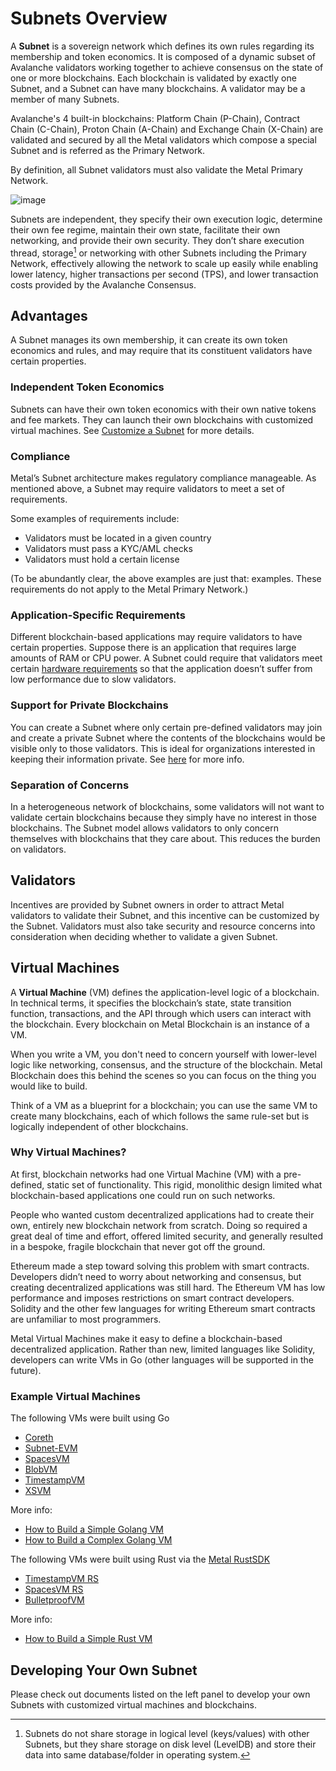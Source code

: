# Subnets Overview

A **Subnet** is a sovereign network which defines its own rules regarding its
membership and token economics. It is composed of a dynamic subset of Avalanche
validators working together to achieve consensus on the state of one or more
blockchains. Each blockchain is validated by exactly one Subnet, and a Subnet
can have many blockchains. A validator may be a member of many Subnets.

Avalanche's 4 built-in blockchains: Platform Chain (P-Chain), Contract Chain
(C-Chain), Proton Chain (A-Chain) and Exchange Chain (X-Chain) are validated and secured by all the
Metal validators which compose a special Subnet and is referred as the
Primary Network.

By definition, all Subnet validators must also validate the Metal Primary Network.

![image](/img/subnet-validators.png)

Subnets are independent, they specify their own execution logic, determine their
own fee regime, maintain their own state, facilitate their own networking, and
provide their own security. They don’t share execution thread, storage[^1] or
networking with other Subnets including the Primary Network, effectively
allowing the network to scale up easily while enabling lower latency, higher
transactions per second (TPS), and lower transaction costs provided by the
Avalanche Consensus.

## Advantages

A Subnet manages its own membership, it can create its own token economics and
rules, and may require that its constituent validators have certain properties.

### Independent Token Economics

Subnets can have their own token economics with their own native tokens and fee
markets. They can launch their own blockchains with customized virtual machines.
See [Customize a Subnet](../subnets/customize-a-subnet.md) for more details.

### Compliance

Metal’s Subnet architecture makes regulatory compliance manageable. As
mentioned above, a Subnet may require validators to meet a set of requirements.

Some examples of requirements include:

- Validators must be located in a given country
- Validators must pass a KYC/AML checks
- Validators must hold a certain license

(To be abundantly clear, the above examples are just that: examples. These
requirements do not apply to the Metal Primary Network.)

### Application-Specific Requirements

Different blockchain-based applications may require validators to have certain
properties. Suppose there is an application that requires large amounts of RAM
or CPU power. A Subnet could require that validators meet certain [hardware
requirements](../nodes/build/run-metal-node-manually.md#requirements) so
that the application doesn’t suffer from low performance due to slow validators.

### Support for Private Blockchains

You can create a Subnet where only certain pre-defined validators may join and
create a private Subnet where the contents of the blockchains would be visible
only to those validators. This is ideal for organizations interested in keeping
their information private. See
[here](../nodes/maintain/subnet-configs.md#private-subnet) for more info.

### Separation of Concerns

In a heterogeneous network of blockchains, some validators will not want to
validate certain blockchains because they simply have no interest in those
blockchains. The Subnet model allows validators to only concern themselves with
blockchains that they care about. This reduces the burden on validators.

## Validators

Incentives are provided by Subnet owners in order to attract Metal
validators to validate their Subnet, and this incentive can be customized by the
Subnet. Validators must also take security and resource concerns into
consideration when deciding whether to validate a given Subnet.

## Virtual Machines

A **Virtual Machine** (VM) defines the application-level logic of a blockchain.
In technical terms, it specifies the blockchain’s state, state transition
function, transactions, and the API through which users can interact with the
blockchain. Every blockchain on Metal Blockchain is an instance of a VM.

When you write a VM, you don't need to concern yourself with lower-level logic
like networking, consensus, and the structure of the blockchain. Metal Blockchain does
this behind the scenes so you can focus on the thing you would like to build.

Think of a VM as a blueprint for a blockchain; you can use the same VM to create
many blockchains, each of which follows the same rule-set but is logically
independent of other blockchains.

### Why Virtual Machines?

At first, blockchain networks had one Virtual Machine (VM) with a pre-defined,
static set of functionality. This rigid, monolithic design limited what
blockchain-based applications one could run on such networks.

People who wanted custom decentralized applications had to create their own,
entirely new blockchain network from scratch. Doing so required a great deal of
time and effort, offered limited security, and generally resulted in a bespoke,
fragile blockchain that never got off the ground.

Ethereum made a step toward solving this problem with smart contracts.
Developers didn’t need to worry about networking and consensus, but creating
decentralized applications was still hard. The Ethereum VM has low performance
and imposes restrictions on smart contract developers. Solidity and the other
few languages for writing Ethereum smart contracts are unfamiliar to most
programmers.

Metal Virtual Machines make it easy to define a blockchain-based decentralized
application. Rather than new, limited languages like Solidity, developers can
write VMs in Go (other languages will be supported in the future).

### Example Virtual Machines

The following VMs were built using Go

- [Coreth](https://github.com/MetalBlockchain/coreth)
- [Subnet-EVM](https://github.com/MetalBlockchain/subnet-evm)
- [SpacesVM](https://github.com/MetalBlockchain/spacesvm)
- [BlobVM](https://github.com/MetalBlockchain/blobvm)
- [TimestampVM](https://github.com/MetalBlockchain/timestampvm)
- [XSVM](https://github.com/MetalBlockchain/xsvm)

More info:

- [How to Build a Simple Golang VM](https://docs.avax.network/subnets/create-a-vm-timestampvm)
- [How to Build a Complex Golang VM](https://docs.avax.network/subnets/create-a-vm-blobvm)

The following VMs were built using Rust via the [Metal RustSDK](https://crates.io/crates/avalanche-types)

- [TimestampVM RS](https://github.com/MetalBlockchain/timestampvm-rs)
- [SpacesVM RS](https://github.com/MetalBlockchain/spacesvm-rs)
- [BulletproofVM](https://github.com/usmaneth/BulletproofVM)

More info:

- [How to Build a Simple Rust VM](https://docs.avax.network/subnets/create-a-simple-rust-vm)

## Developing Your Own Subnet

Please check out documents listed on the left panel to develop your own Subnets
with customized virtual machines and blockchains.

[^1]: Subnets do not share storage in logical level (keys/values) with other
    Subnets, but they share storage on disk level (LevelDB) and store their data
    into same database/folder in operating system.
